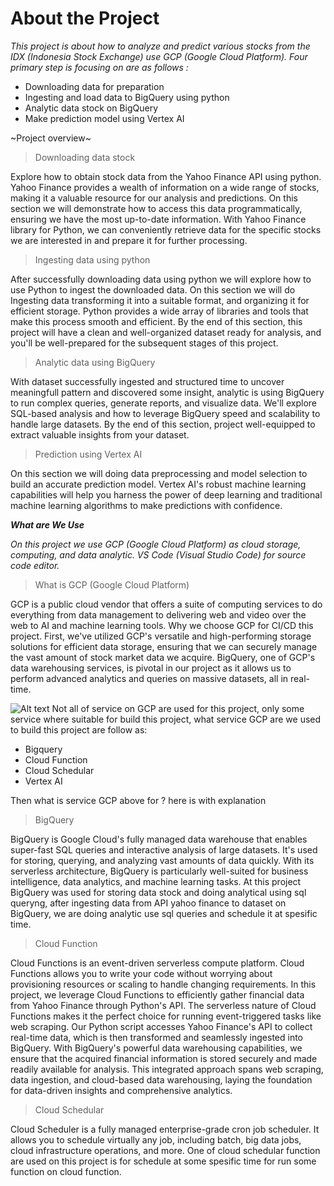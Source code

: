 # About the Project

_This project is about how to analyze and predict various stocks from the IDX (Indonesia Stock Exchange) use GCP (Google Cloud Platform). Four primary step is focusing on are as follows :_
- Downloading data for preparation 
- Ingesting and load data to BigQuery using python
- Analytic data stock on BigQuery 
- Make prediction model using Vertex AI

~Project overview~

> Downloading data stock

Explore how to obtain stock data from the Yahoo Finance API using python. Yahoo Finance provides a wealth of information on a wide range of stocks, making it a valuable resource for our analysis and predictions. On this section we will demonstrate how to access this data programmatically, ensuring we have the most up-to-date information. With Yahoo Finance library for Python, we can conveniently retrieve data for the specific stocks we are interested in and prepare it for further processing.

> Ingesting data using python

After successfully downloading data using python we will explore how to use Python to ingest the downloaded data. On this section we will do Ingesting data transforming it into a suitable format, and organizing it for efficient storage. Python provides a wide array of libraries and tools that make this process smooth and efficient. By the end of this section, this project will have a clean and well-organized dataset ready for analysis, and you'll be well-prepared for the subsequent stages of this project.

> Analytic data using BigQuery 

With dataset successfully ingested and structured time to uncover meaningfull pattern and discovered some insight, analytic is using BigQuery to run complex queries, generate reports, and visualize data. We'll explore SQL-based analysis and how to leverage BigQuery speed and scalability to handle large datasets. By the end of this section, project well-equipped to extract valuable insights from your dataset.

> Prediction using Vertex AI 

On this section we will doing data preprocessing and model selection to build an accurate prediction model. Vertex AI's robust machine learning capabilities will help you harness the power of deep learning and traditional machine learning algorithms to make predictions with confidence.

***What are We Use***

_On this project we use GCP (Google Cloud Platform) as cloud storage, computing, and data analytic. VS Code (Visual Studio Code) for source code editor._

> What is GCP (Google Cloud Platform)

GCP is a public cloud vendor that offers a suite of computing services to do everything from data management to delivering web and video over the web to AI and machine learning tools. 
Why we choose GCP for CI/CD this project. First, we've utilized GCP's versatile and high-performing storage solutions for efficient data storage, ensuring that we can securely manage the vast amount of stock market data we acquire. BigQuery, one of GCP's data warehousing services, is pivotal in our project as it allows us to perform advanced analytics and queries on massive datasets, all in real-time.

![Alt text](image.png)
Not all of service on GCP are used for this project, only some service where suitable for build this project, what service GCP are we used to build this project are follow as:
- Bigquery
- Cloud Function
- Cloud Schedular
- Vertex AI

Then what is service GCP above for ?  here is with explanation

> BigQuery

BigQuery is Google Cloud's fully managed data warehouse that enables super-fast SQL queries and interactive analysis of large datasets. It's used for storing, querying, and analyzing vast amounts of data quickly. With its serverless architecture, BigQuery is particularly well-suited for business intelligence, data analytics, and machine learning tasks.
At this project BigQuery was used for storing data stock and doing analytical using sql queryng, after ingesting data from API yahoo finance to dataset on BigQuery, we are doing analytic use sql queries and schedule it at spesific time.

> Cloud Function

Cloud Functions is an event-driven serverless compute platform. Cloud Functions allows you to write your code without worrying about provisioning resources or scaling to handle changing requirements.
In this project, we leverage Cloud Functions to efficiently gather financial data from Yahoo Finance through Python's API. The serverless nature of Cloud Functions makes it the perfect choice for running event-triggered tasks like web scraping. Our Python script accesses Yahoo Finance's API to collect real-time data, which is then transformed and seamlessly ingested into BigQuery. With BigQuery's powerful data warehousing capabilities, we ensure that the acquired financial information is stored securely and made readily available for analysis. This integrated approach spans web scraping, data ingestion, and cloud-based data warehousing, laying the foundation for data-driven insights and comprehensive analytics.

> Cloud Schedular

Cloud Scheduler is a fully managed enterprise-grade cron job scheduler. It allows you to schedule virtually any job, including batch, big data jobs, cloud infrastructure operations, and more.
One of cloud schedular function are used on this project is for schedule at some spesific time for run some function on cloud function.


